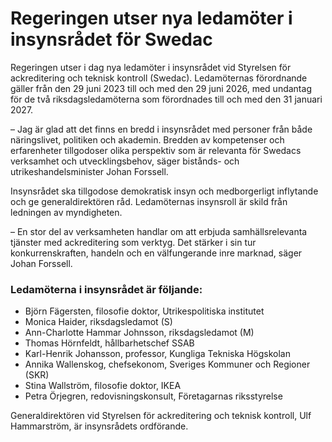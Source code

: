 # Regeringen utser nya ledamöter i insynsrådet för Swedac

Regeringen utser i dag nya ledamöter i insynsrådet vid Styrelsen för ackreditering och teknisk kontroll (Swedac). Ledamöternas förordnande gäller från den 29 juni 2023 till och med den 29 juni 2026, med undantag för de två riksdagsledamöterna som förordnades till och med den 31 januari 2027.

– Jag är glad att det finns en bredd i insynsrådet med personer från både näringslivet, politiken och akademin. Bredden av kompetenser och erfarenheter tillgodoser olika perspektiv som är relevanta för Swedacs verksamhet och utvecklingsbehov, säger bistånds- och utrikeshandelsminister Johan Forssell.

Insynsrådet ska tillgodose demokratisk insyn och medborgerligt inflytande och ge generaldirektören råd. Ledamöternas insynsroll är skild från ledningen av myndigheten.

– En stor del av verksamheten handlar om att erbjuda samhällsrelevanta tjänster med ackreditering som verktyg. Det stärker i sin tur konkurrenskraften, handeln och en välfungerande inre marknad, säger Johan Forssell.

### Ledamöterna i insynsrådet är följande:

* Björn Fägersten, filosofie doktor, Utrikespolitiska institutet
* Monica Haider, riksdagsledamot (S)
* Ann-Charlotte Hammar Johnsson, riksdagsledamot (M)
* Thomas Hörnfeldt, hållbarhetschef SSAB
* Karl-Henrik Johansson, professor, Kungliga Tekniska Högskolan
* Annika Wallenskog, chefsekonom, Sveriges Kommuner och Regioner (SKR)
* Stina Wallström, filosofie doktor, IKEA
* Petra Örjegren, redovisningskonsult, Företagarnas riksstyrelse

Generaldirektören vid Styrelsen för ackreditering och teknisk kontroll, Ulf Hammarström, är insynsrådets ordförande.
